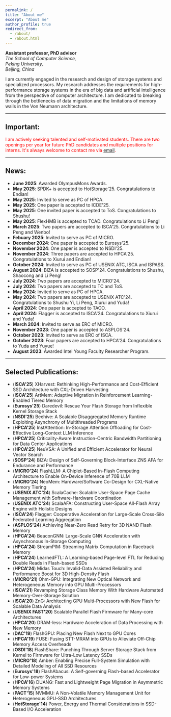 ```yaml
---
permalink: /
title: "About me"
excerpt: "About me"
author_profile: true
redirect_from: 
  - /about/
  - /about.html
---
```


**Assistant professor, PhD advisor** <br>
*The School of Computer Science,*<br>
*Peking University,*<br>
*Beijing, China*  


I am currently engaged in the research and design of storage systems and specialized processors. My research addresses the requirements for high-performance storage systems in the era of big data and artificial intelligence from the perspective of computer architecture. I am dedicated to breaking through the bottlenecks of data migration and the limitations of memory walls in the Von Neumann architecture.

----

## Important:
 <span style="color:red"> I am actively seeking talented and self-motivated students. There are two openings per year for future PhD candidates and multiple positions for interns. It's always welcome to contact me via [email](jiez@pku.edu.cn). </span>

----

## News:
+ **June 2025**: Awarded OlympusMons Awards.
+ **May 2025**: SPDK+ is accepted to HotStorage'25. Congratulations to Endian!
+ **May 2025**: Invited to serve as PC of HPCA.
+ **May 2025**: One paper is accepted to ICDE'25.
+ **May 2025**: One invited paper is accepted to ToS. Congratulations to Shushu!
+ **May 2025**: FlexHMB is accepted to TCAD. Congratulations to Li Peng!
+ **March 2025**: Two papers are accepted to ISCA'25. Congratulations to Li Peng and Wenbo! 
+ **Febuary 2025**: Invited to serve as PC of MICRO.
+ **December 2024**: One paper is accepted to Eurosys'25.
+ **November 2024**: One paper is accepted to NSDI'25.
+ **November 2024**: Three papers are accepted to HPCA'25. Congratulations to Xiurui and Endian! 
+ **October 2024**: Invited to serve as PC of USENIX ATC, ISCA and ISPASS.
+ **August 2024**: BIZA is accepted to SOSP'24. Congratulations to Shushu, Shaocong and Li Peng!
+ **July 2024**: Two papers are accepted to MICRO'24.
+ **July 2024**: Two papers are accepted to TC and ToS.
+ **May 2024**: Invited to serve as PC of HPCA.
+ **May 2024**: Two papers are accepted to USENIX ATC'24. Congratulations to Shushu Yi, Li Peng, Xiurui and Yuda!
+ **April 2024**: One paper is accepted to TACO.
+ **April 2024**: Flagger is accepted to ISCA'24. Congratulations to Xiurui and Yuda!
+ **March 2024**: Invited to serve as ERC of MICRO.
+ **November 2023**: One paper is accepted to ASPLOS'24.
+ **October 2023**: Invited to serve as ERC of ISCA.
+ **October 2023**: Four papers are accepted to HPCA'24. Congratulations to Yuda and Yuyue!
+ **August 2023**: Awarded Intel Young Faculty Researcher Program.
<div style="display:none">
+ **July 2023**: invited to serve as TPC of HPCA.
+ **April 2023**: Awarded 1st prize in national storage technology competition. Congrats to Shushu Yi!
+ **January 2023**: one paper is accepted to NVMW.
+ **January 2023**: one paper is accepted to CAL.
+ **December 2022**: one paper is accepted to SAC.
+ **October 2022**: invited to serve as TPC of USENIX ATC and SAC. 
+ **September 2022**: awarded ACM SIGCSE Rising Star!
+ **July 2022**: one paper is accepted to THPC.
+ **May 2022**: our paper "ScalaRAID" is accepted to HotStorage'22. Congrats to Shushu Yi!
+ **April 2022**: two papers are accepted to NVMW'22.
+ **December 2021**: awarded NSFC Excellent Young Scientists Fund Overseas Program (国家自然科学基金优秀青年科学基金海外项目)!
+ **Sep 2021**: our work "HAMS" is selected as [KAIST breakthroughs 50 years](http://breakthroughs.kaist.ac.kr/?post_no=1954).
+ **August 2021**: our work "OhmGPU" is reported by [Naver headline + 26](https://search.naver.com/search.naver?where=news&sm=tab_tnw&query=ohm%20GPU&sort=0&photo=0&field=0&pd=0&ds=&de=&mynews=0&office_type=0&office_section_code=0&news_office_checked=&related=1&docid=2770004947353&nso=so:r,p:all,a:all) and [Press](chrome-extension://efaidnbmnnnibpcajpcglclefindmkaj/viewer.html?pdfurl=http%3A%2F%2Fcamelab.org%2Fuploads%2FMain%2Fohgpu.pdf&clen=447529&chunk=true).
+ **July 2021**: one paper is accepted to MICRO'21.
+ **April 2021**: three papers are accepted to NVMW'21.
+ **March 2021**: our work "HAMS" is reported by [Naver headline + 39](https://search.naver.com/search.naver?where=news&sm=tab_tnw&query=%ED%85%8C%EB%9D%BC%EB%B0%94%EC%9D%B4%ED%8A%B8&sort=0&photo=0&field=0&pd=0&ds=&de=&mynews=0&office_type=0&office_section_code=0&news_office_checked=&related=1&docid=50360000134412&nso=so:r,p:all,a:all), [KBS](https://news.kbs.co.kr/news/view.do?ncd=5140379&ref=A) and [Press](chrome-extension://efaidnbmnnnibpcajpcglclefindmkaj/viewer.html?pdfurl=http%3A%2F%2Fcamelab.org%2Fuploads%2FMain%2Fterabyte.pdf&clen=866764&chunk=true).
+ **Feb 2021**: one paper is accepted to ISCA'21.
+ **June 2020**: one paper is accepted to ISCA'20.
+ **Feb 2020**: one paper is accepted to HPCA'20.
+ **Feb 2020**: one paper is accpeted to FAST'20.
+ **Feb 2020**: join KAIST as a postdoctoral researcher.
+ **Dec 2019**: successfully defend PhD thesis.
</div>

----

## Selected Publications:
+ (**ISCA'25**) XHarvest: Rethinking High-Performance and Cost-Efficient SSD Architecture with CXL-Driven Harvesting
+ (**ISCA'25**) ArtMem: Adaptive Migration in Reinforcement Learning-Enabled Tiered Memory
+ (**Eurosys'25**) Daredevil: Rescue Your Flash Storage from Inflexible Kernel Storage Stack
+ (**NSDI'25**) Beehive: A Scalable Disaggregated Memory Runtime Exploiting Asynchrony of Multithreaded Programs
+ (**HPCA'25**) InstAttention: In-Storage Attention Offloading for Cost-Effective Long-Context LLM Inference
+ (**HPCA'25**) Criticality-Aware Instruction-Centric Bandwidth Partitioning for Data Center Applications
+ (**HPCA'25**) NeuVSA: A Unified and Efficient Accelerator for Neural Vector Search
+ (**SOSP'24**) BIZA: Design of Self-Governing Block-Interface ZNS AFA for Endurance and Performance 
+ (**MICRO'24**) FlashLLM: A Chiplet-Based In-Flash Computing Architecture to Enable On-Device Inference of 70B LLM
+ (**MICRO'24**) NeoMem: Hardware/Software Co-Design for CXL-Native Memory Tiering 
+ (**USENIX ATC'24**) ScalaCache: Scalable User-Space Page Cache Management with Software-Hardware Coordination
+ (**USENIX ATC'24**) ScalaAFA: Constructing User-Space All-Flash Array Engine with Holistic Designs
+ (**ISCA'24**) Flagger: Cooperative Acceleration for Large-Scale Cross-Silo Federated Learning Aggregation
+ (**ASPLOS'24**) Achieving Near-Zero Read Retry for 3D NAND Flash Memory
+ (**HPCA'24**) BeaconGNN: Large-Scale GNN Acceleration with Asynchronous In-Storage Computing 
+ (**HPCA'24**) StreamPIM: Streaming Matrix Computation in Racetrack Memory
+ (**HPCA'24**) LearnedFTL: A Learning-based Page-level FTL for Reducing Double Reads in Flash-based SSDs 
+ (**HPCA'24**) Midas Touch: Invalid-Data Assisted Reliability and Performance Boost for 3D High-Density Flash 
+ (**MICRO'21**) Ohm-GPU: Integrating New Optical Network and Heterogeneous Memory into GPU Multi-Processors 
+ (**ISCA'21**) Revamping Storage Class Memory With Hardware Automated Memory-Over-Storage Solution
+ (**ISCA'20**) ZnG: Architecting GPU Multi-Processors with New Flash for Scalable Data Analysis
+ (**USENIX FAST'20**) Scalable Parallel Flash Firmware for Many-core Architectures 
+ (**HPCA'20**) DRAM-less: Hardware Acceleration of Data Processing with New Memory 
+ (**DAC'19**) FlashGPU: Placing New Flash Next to GPU Cores 
+ (**HPCA'19**) FUSE: Fusing STT-MRAM into GPUs to Alleviate Off-Chip Memory Access Overheads 
+ (**OSDI'18**) FlashShare: Punching Through Server Storage Stack from Kernel to Firmware for Ultra-Low Latency SSDs 
+ (**MICRO'18**) Amber: Enabling Precise Full-System Simulation with Detailed Modeling of All SSD Resources 
+ (**Eurosys'18**) FlashAbacus: A Self-governing Flash-based Accelerator for Low-power Systems 
+ (**HPCA'16**) DUANG: Fast and Lightweight Page Migration in Asymmetric Memory Systems 
+ (**PACT'15**) NVMMU: A Non-Volatile Memory Management Unit for Heterogeneous GPU-SSD Architectures 
+ (**HotStorage'14**) Power, Energy and Thermal Considerations in SSD-Based I/O Acceleration

<!-- This is the front page of a website that is powered by the [academicpages template](https://github.com/academicpages/academicpages.github.io) and hosted on GitHub pages. [GitHub pages](https://pages.github.com) is a free service in which websites are built and hosted from code and data stored in a GitHub repository, automatically updating when a new commit is made to the respository. This template was forked from the [Minimal Mistakes Jekyll Theme](https://mmistakes.github.io/minimal-mistakes/) created by Michael Rose, and then extended to support the kinds of content that academics have: publications, talks, teaching, a portfolio, blog posts, and a dynamically-generated CV. You can fork [this repository](https://github.com/academicpages/academicpages.github.io) right now, modify the configuration and markdown files, add your own PDFs and other content, and have your own site for free, with no ads! An older version of this template powers my own personal website at [stuartgeiger.com](http://stuartgeiger.com), which uses [this Github repository](https://github.com/staeiou/staeiou.github.io).

A data-driven personal website
======
Like many other Jekyll-based GitHub Pages templates, academicpages makes you separate the website's content from its form. The content & metadata of your website are in structured markdown files, while various other files constitute the theme, specifying how to transform that content & metadata into HTML pages. You keep these various markdown (.md), YAML (.yml), HTML, and CSS files in a public GitHub repository. Each time you commit and push an update to the repository, the [GitHub pages](https://pages.github.com/) service creates static HTML pages based on these files, which are hosted on GitHub's servers free of charge.

Many of the features of dynamic content management systems (like Wordpress) can be achieved in this fashion, using a fraction of the computational resources and with far less vulnerability to hacking and DDoSing. You can also modify the theme to your heart's content without touching the content of your site. If you get to a point where you've broken something in Jekyll/HTML/CSS beyond repair, your markdown files describing your talks, publications, etc. are safe. You can rollback the changes or even delete the repository and start over -- just be sure to save the markdown files! Finally, you can also write scripts that process the structured data on the site, such as [this one](https://github.com/academicpages/academicpages.github.io/blob/master/talkmap.ipynb) that analyzes metadata in pages about talks to display [a map of every location you've given a talk](https://academicpages.github.io/talkmap.html).

Getting started
======
1. Register a GitHub account if you don't have one and confirm your e-mail (required!)
1. Fork [this repository](https://github.com/academicpages/academicpages.github.io) by clicking the "fork" button in the top right. 
1. Go to the repository's settings (rightmost item in the tabs that start with "Code", should be below "Unwatch"). Rename the repository "[your GitHub username].github.io", which will also be your website's URL.
1. Set site-wide configuration and create content & metadata (see below -- also see [this set of diffs](http://archive.is/3TPas) showing what files were changed to set up [an example site](https://getorg-testacct.github.io) for a user with the username "getorg-testacct")
1. Upload any files (like PDFs, .zip files, etc.) to the files/ directory. They will appear at https://[your GitHub username].github.io/files/example.pdf.  
1. Check status by going to the repository settings, in the "GitHub pages" section

Site-wide configuration
------
The main configuration file for the site is in the base directory in [_config.yml](https://github.com/academicpages/academicpages.github.io/blob/master/_config.yml), which defines the content in the sidebars and other site-wide features. You will need to replace the default variables with ones about yourself and your site's github repository. The configuration file for the top menu is in [_data/navigation.yml](https://github.com/academicpages/academicpages.github.io/blob/master/_data/navigation.yml). For example, if you don't have a portfolio or blog posts, you can remove those items from that navigation.yml file to remove them from the header. 

Create content & metadata
------
For site content, there is one markdown file for each type of content, which are stored in directories like _publications, _talks, _posts, _teaching, or _pages. For example, each talk is a markdown file in the [_talks directory](https://github.com/academicpages/academicpages.github.io/tree/master/_talks). At the top of each markdown file is structured data in YAML about the talk, which the theme will parse to do lots of cool stuff. The same structured data about a talk is used to generate the list of talks on the [Talks page](https://academicpages.github.io/talks), each [individual page](https://academicpages.github.io/talks/2012-03-01-talk-1) for specific talks, the talks section for the [CV page](https://academicpages.github.io/cv), and the [map of places you've given a talk](https://academicpages.github.io/talkmap.html) (if you run this [python file](https://github.com/academicpages/academicpages.github.io/blob/master/talkmap.py) or [Jupyter notebook](https://github.com/academicpages/academicpages.github.io/blob/master/talkmap.ipynb), which creates the HTML for the map based on the contents of the _talks directory).

**Markdown generator**

I have also created [a set of Jupyter notebooks](https://github.com/academicpages/academicpages.github.io/tree/master/markdown_generator
) that converts a CSV containing structured data about talks or presentations into individual markdown files that will be properly formatted for the academicpages template. The sample CSVs in that directory are the ones I used to create my own personal website at stuartgeiger.com. My usual workflow is that I keep a spreadsheet of my publications and talks, then run the code in these notebooks to generate the markdown files, then commit and push them to the GitHub repository.

How to edit your site's GitHub repository
------
Many people use a git client to create files on their local computer and then push them to GitHub's servers. If you are not familiar with git, you can directly edit these configuration and markdown files directly in the github.com interface. Navigate to a file (like [this one](https://github.com/academicpages/academicpages.github.io/blob/master/_talks/2012-03-01-talk-1.md) and click the pencil icon in the top right of the content preview (to the right of the "Raw | Blame | History" buttons). You can delete a file by clicking the trashcan icon to the right of the pencil icon. You can also create new files or upload files by navigating to a directory and clicking the "Create new file" or "Upload files" buttons. 

Example: editing a markdown file for a talk
![Editing a markdown file for a talk](/images/editing-talk.png)

For more info
------
More info about configuring academicpages can be found in [the guide](https://academicpages.github.io/markdown/). The [guides for the Minimal Mistakes theme](https://mmistakes.github.io/minimal-mistakes/docs/configuration/) (which this theme was forked from) might also be helpful. 
-->